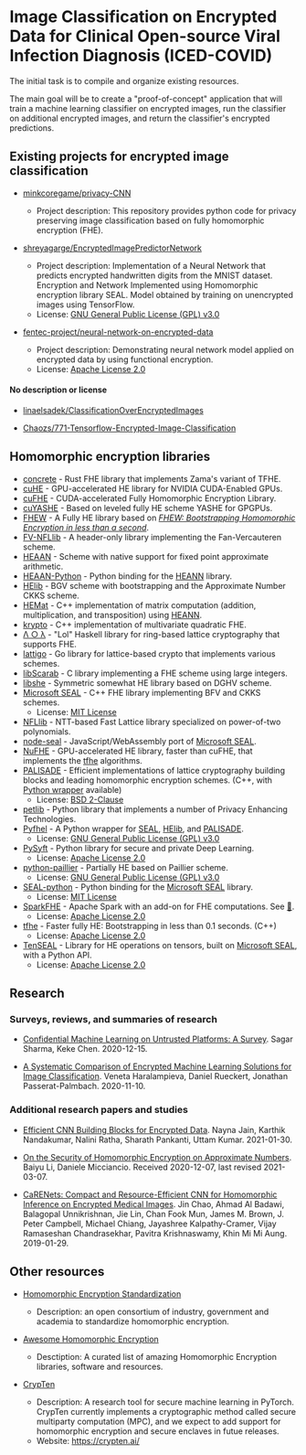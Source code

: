 # Image Classification on Encrypted Data for Clinical Open-source Viral Infection Diagnosis (ICED-COVID) 

The initial task is to compile and organize existing resources.

The main goal will be to create a "proof-of-concept" application that will train a machine learning classifier on encrypted images, run the classifier on additional encrypted images, and return the classifier's encrypted predictions.

## Existing projects for encrypted image classification

- [minkcoregame/privacy-CNN](https://github.com/minkcoregame/privacy-CNN)
  - Project description: This repository provides python code for privacy preserving image classification based on fully homomorphic encryption (FHE).

- [shreyagarge/EncryptedImagePredictorNetwork](https://github.com/shreyagarge/EncryptedImagePredictorNetwork)
  - Project description: Implementation of a Neural Network that predicts encrypted handwritten digits from the MNIST dataset. Encryption and Network Implemented using Homomorphic encryption library SEAL. Model obtained by training on unencrypted images using TensorFlow.
  - License: [GNU General Public License (GPL) v3.0](https://github.com/ibarrond/Pyfhel/blob/master/LICENSE.txt)

- [fentec-project/neural-network-on-encrypted-data](https://github.com/fentec-project/neural-network-on-encrypted-data)
  - Project description: Demonstrating neural network model applied on encrypted data by using functional encryption.
  - License: [Apache License 2.0](https://github.com/fentec-project/neural-network-on-encrypted-data/blob/master/LICENSE)


#### No description or license

- [linaelsadek/ClassificationOverEncryptedImages](https://github.com/linaelsadek/ClassificationOverEncryptedImages)

- [Chaozs/771-Tensorflow-Encrypted-Image-Classification](https://github.com/Chaozs/771-Tensorflow-Encrypted-Image-Classification)




## Homomorphic encryption libraries

- [concrete](https://github.com/zama-ai/concrete) - Rust FHE library that implements Zama's variant of TFHE.
- [cuHE](https://github.com/vernamlab/cuHE) - GPU-accelerated HE library for NVIDIA CUDA-Enabled GPUs.
- [cuFHE](https://github.com/vernamlab/cuFHE) - CUDA-accelerated Fully Homomorphic Encryption Library.
- [cuYASHE](https://github.com/cuyashe-library/cuyashe) - Based on leveled fully HE scheme YASHE for GPGPUs.
- [FHEW](https://github.com/lducas/FHEW) - A Fully HE library based on [_FHEW: Bootstrapping Homomorphic Encryption in less than a second_](https://eprint.iacr.org/2014/816).
- [FV-NFLlib](https://github.com/CryptoExperts/FV-NFLlib) - A header-only library implementing the Fan-Vercauteren scheme.
- <a name="HEAAN">[HEAAN](https://github.com/snucrypto/HEAAN) -  Scheme with native support for fixed point approximate arithmetic.
- [HEAAN-Python](https://github.com/Huelse/HEAAN-Python) - Python binding for the [HEANN](#HEAAN) library.
- <a name="HElib">[HElib](https://github.com/HomEnc/HElib) - BGV scheme with bootstrapping and the Approximate Number CKKS scheme.
- [HEMat](https://github.com/K-miran/HEMat) - C++ implementation of matrix computation (addition, multiplication, and transposition) using [HEANN](#HEAAN).
- [krypto](https://github.com/kryptnostic/krypto) - C++ implementation of multivariate quadratic FHE.
- [Λ ○ λ](https://github.com/cpeikert/Lol) - "Lol" Haskell library for ring-based lattice cryptography that supports FHE.
- <a name="lattigo">[lattigo](https://github.com/ldsec/lattigo) - Go library for lattice-based crypto that implements various schemes.
- [libScarab](https://github.com/hcrypt-project/libScarab) - C library implementing a FHE scheme using large integers.
- [libshe](https://github.com/bogdan-kulynych/libshe) - Symmetric somewhat HE library based on DGHV scheme.
- <a name="SEAL">[Microsoft SEAL](https://github.com/microsoft/SEAL) - C++ FHE library implementing BFV and CKKS schemes.</a>
  - License: [MIT License](https://github.com/microsoft/SEAL/blob/main/LICENSE)
- [NFLlib](https://github.com/quarkslab/NFLlib) - NTT-based Fast Lattice library specialized on power-of-two polynomials.
- [node-seal](https://github.com/morfix-io/node-seal) - JavaScript/WebAssembly port of [Microsoft SEAL](#SEAL).
- [NuFHE](https://github.com/nucypher/nufhe) - GPU-accelerated HE library, faster than cuFHE, that implements the [tfhe](#tfhe) algorithms.
- <a name="PALISADE">[PALISADE](https://palisade-crypto.org/software-library) - Efficient implementations of lattice cryptography building blocks and leading homomorphic encryption schemes. (C++, with [Python wrapper](https://gitlab.com/palisade/palisade-python-demo) available)
  - License: [BSD 2-Clause](https://gitlab.com/palisade/palisade-release/-/blob/master/LICENSE)
- [petlib](https://github.com/gdanezis/petlib) - Python library that implements a number of Privacy Enhancing Technologies.
- [Pyfhel](https://github.com/ibarrond/Pyfhel) - A Python wrapper for [SEAL](#SEAL), [HElib](#HElib), and [PALISADE](#PALISADE).
  - License: [GNU General Public License (GPL) v3.0](https://github.com/ibarrond/Pyfhel/blob/master/LICENSE.txt)
- [PySyft](https://github.com/OpenMined/PySyft) - Python library for secure and private Deep Learning.
  - License: [Apache License 2.0](https://github.com/OpenMined/PySyft/blob/dev/LICENSE)
- [python-paillier](https://github.com/data61/python-paillier) - Partially HE based on Paillier scheme.
  - License: [GNU General Public License (GPL) v3.0](https://github.com/data61/python-paillier/blob/master/LICENSE.txt)
- [SEAL-python](https://github.com/Huelse/SEAL-Python/) - Python binding for the [Microsoft SEAL](#SEAL) library.
  - License: [MIT License](https://github.com/Huelse/SEAL-Python/blob/master/LICENSE)
- [SparkFHE](https://github.com/SpiRITlab/spark) - Apache Spark with an add-on for FHE computations. See [:page_facing_up:](https://homomorphicencryption.org/wp-content/uploads/2019/08/poster_5.pdf).
  - License: [Apache License 2.0](https://github.com/SpiRITlab/spark/blob/master/LICENSE)
- <a name="tfhe">[tfhe](https://github.com/tfhe/tfhe) - Faster fully HE: Bootstrapping in less than 0.1 seconds. (C++)</a>
  - License: [Apache License 2.0](https://github.com/tfhe/tfhe/blob/master/LICENSE)
- [TenSEAL](https://github.com/OpenMined/TenSEAL) - Library for HE operations on tensors, built on [Microsoft SEAL](#SEAL), with a Python API.
  - License: [Apache License 2.0](https://github.com/OpenMined/TenSEAL/blob/master/LICENSE)


## Research 

### Surveys, reviews, and summaries of research

- [Confidential Machine Learning on Untrusted Platforms: A Survey](https://deepai.org/publication/confidential-machine-learning-on-untrusted-platforms-a-survey). Sagar Sharma, Keke Chen. 2020-12-15.

- [A Systematic Comparison of Encrypted Machine Learning Solutions for Image Classification](https://deepai.org/publication/a-systematic-comparison-of-encrypted-machine-learning-solutions-for-image-classification). Veneta Haralampieva, Daniel Rueckert, Jonathan Passerat-Palmbach. 2020-11-10.


### Additional research papers and studies

- [Efficient CNN Building Blocks for Encrypted Data](https://deepai.org/publication/efficient-cnn-building-blocks-for-encrypted-data). Nayna Jain, Karthik Nandakumar, Nalini Ratha, Sharath Pankanti, Uttam Kumar. 2021-01-30.

- [On the Security of Homomorphic Encryption on Approximate Numbers](https://eprint.iacr.org/2020/1533). Baiyu Li, Daniele Micciancio. Received 2020-12-07, last revised 2021-03-07.

- [CaRENets: Compact and Resource-Efficient CNN for Homomorphic Inference on Encrypted Medical Images](https://deepai.org/publication/carenets-compact-and-resource-efficient-cnn-for-homomorphic-inference-on-encrypted-medical-images). Jin Chao, Ahmad Al Badawi, Balagopal Unnikrishnan, Jie Lin, Chan Fook Mun, James M. Brown, J. Peter Campbell, Michael Chiang, Jayashree Kalpathy-Cramer, Vijay Ramaseshan Chandrasekhar, Pavitra Krishnaswamy, Khin Mi Mi Aung. 2019-01-29.


## Other resources

- [Homomorphic Encryption Standardization](https://homomorphicencryption.org/)
  - Description: an open consortium of industry, government and academia to standardize homomorphic encryption.

- [Awesome Homomorphic Encryption](https://github.com/jonaschn/awesome-he)
  - Desctiption: A curated list of amazing Homomorphic Encryption libraries, software and resources.

- [CrypTen](https://github.com/facebookresearch/CrypTen)
  - Description: A research tool for secure machine learning in PyTorch. CrypTen currently implements a cryptographic method called secure multiparty computation (MPC), and we expect to add support for homomorphic encryption and secure enclaves in futue releases. 
  - Website: https://crypten.ai/
